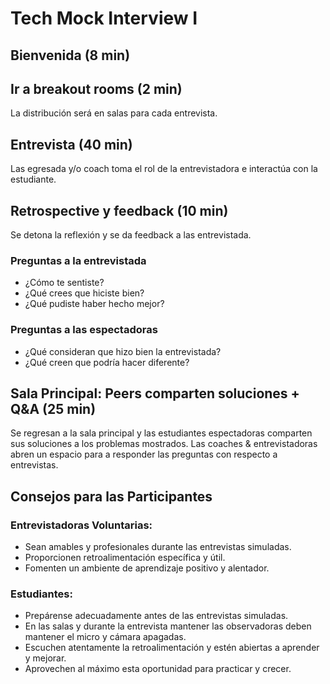 # Tech Mock Interview I

## Bienvenida (8 min)

## Ir a breakout rooms (2 min)

La distribución será en salas para cada entrevista.

## Entrevista (40 min)

Las egresada y/o coach toma el rol de la entrevistadora e interactúa con la estudiante.

## Retrospective y feedback (10 min)

Se detona la reflexión y se da feedback a las entrevistada.

### Preguntas a la **entrevistada**

- ¿Cómo te sentiste?
- ¿Qué crees que hiciste bien?
- ¿Qué pudiste haber hecho mejor?

### Preguntas a las **espectadoras**

- ¿Qué consideran que hizo bien la entrevistada?
- ¿Qué creen que podría hacer diferente?

## Sala Principal: Peers comparten soluciones + Q&A (25 min)

Se regresan a la sala principal y las estudiantes espectadoras comparten sus soluciones
a los problemas mostrados.
Las coaches & entrevistadoras abren un espacio para a responder las preguntas
con respecto a entrevistas.

## Consejos para las Participantes

### Entrevistadoras Voluntarias:

- Sean amables y profesionales durante las entrevistas simuladas.
- Proporcionen retroalimentación específica y útil.
- Fomenten un ambiente de aprendizaje positivo y alentador.

### Estudiantes:

- Prepárense adecuadamente antes de las entrevistas simuladas.
- En las salas y durante la entrevista mantener las observadoras deben mantener el micro y cámara apagadas.
- Escuchen atentamente la retroalimentación y estén abiertas a aprender y mejorar.
- Aprovechen al máximo esta oportunidad para practicar y crecer.
